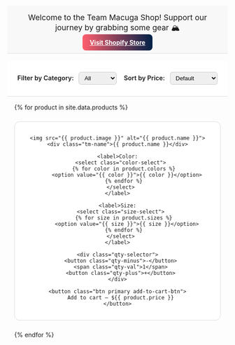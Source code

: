 <div class="notice-bar">
  <p>Welcome to the Team Macuga Shop! Support our journey by grabbing some gear 🏔️</p>
  <a class="btn primary" href="https://teammacuga.myshopify.com" target="_blank" rel="noopener">
    Visit Shopify Store
  </a>
</div>

<div class="shop-controls">
  <label>Filter by Category:
    <select id="category-filter">
      <option value="all">All</option>
      <option value="shirts">Shirts</option>
      <option value="hoodies">Hoodies</option>
      <option value="hats">Hats</option>
    </select>
  </label>

  <label>Sort by Price:
    <select id="price-sort">
      <option value="default">Default</option>
      <option value="low">Low to High</option>
      <option value="high">High to Low</option>
    </select>
  </label>
</div>

<div class="product-grid" id="product-grid">
  {% for product in site.data.products %}
  <div class="tm-card"
       data-category="{{ product.category }}"
       data-price="{{ product.price }}"
       data-product-id="{{ product.id }}"
       data-variant-ids='{{ product.variants | jsonify }}'>

    <img src="{{ product.image }}" alt="{{ product.name }}">
    <div class="tm-name">{{ product.name }}</div>

    <label>Color:
      <select class="color-select">
        {% for color in product.colors %}
          <option value="{{ color }}">{{ color }}</option>
        {% endfor %}
      </select>
    </label>

    <label>Size:
      <select class="size-select">
        {% for size in product.sizes %}
          <option value="{{ size }}">{{ size }}</option>
        {% endfor %}
      </select>
    </label>

    <div class="qty-selector">
      <button class="qty-minus">-</button>
      <span class="qty-val">1</span>
      <button class="qty-plus">+</button>
    </div>

    <button class="btn primary add-to-cart-btn">
      Add to cart – ${{ product.price }}
    </button>
  </div>
  {% endfor %}
</div>

<style>
/* Notice bar */
.notice-bar {
  background: #f8f8f8;
  padding: 1rem;
  margin-bottom: 1rem;
  text-align: center;
  border-bottom: 1px solid #ddd;
}
.notice-bar p {
  margin: 0 0 .5rem 0;
  font-size: 1.1rem;
}

/* Shop controls (sticky) */
.shop-controls {
  position: sticky;
  top: 60px; /* adjust based on navbar height */
  z-index: 20;
  background: #fff;
  padding: .75rem 1rem;
  border-bottom: 1px solid #ddd;
  display: flex;
  gap: 1rem;
  justify-content: center;
  align-items: center;
}
.shop-controls label {
  font-weight: 600;
  font-size: .9rem;
}
.shop-controls select {
  margin-left: .5rem;
  padding: .3rem .5rem;
  border-radius: 6px;
  border: 1px solid #ccc;
}

/* Product grid */
.product-grid {
  display: grid;
  grid-template-columns: repeat(auto-fill,minmax(250px,1fr));
  gap: 1.5rem;
  padding: 1rem;
}

/* Product card */
.tm-card {
  border: 1px solid #ddd;
  border-radius: 12px;
  padding: 1rem;
  text-align: center;
  display: flex;
  flex-direction: column;
  gap: .75rem;
  background: #fff;
  transition: box-shadow .2s ease;
}
.tm-card:hover {
  box-shadow: 0 4px 12px rgba(0,0,0,.08);
}
.tm-card img {
  max-width: 100%;
  border-radius: 8px;
  object-fit: cover;
}
.tm-name {
  font-weight: bold;
  font-size: 1rem;
}

/* Dropdowns */
.tm-card label {
  font-size: .85rem;
  font-weight: 500;
  display: block;
}
.tm-card select {
  width: 100%;
  margin-top: .25rem;
  padding: .4rem;
  border-radius: 6px;
  border: 1px solid #ccc;
}

/* Quantity selector */
.qty-selector {
  display: flex;
  justify-content: center;
  align-items: center;
  gap: .5rem;
}
.qty-selector button {
  width: 28px;
  height: 28px;
  border-radius: 50%;
  border: 1px solid #ccc;
  background: #f9f9f9;
  cursor: pointer;
  text-align: center;
}
.qty-val {
  min-width: 24px;
  text-align: center;
}

/* Buttons */
.btn.primary { 
  background: linear-gradient(90deg,#ff5f6d,#002147);
  color: #fff;
  border-radius: 8px;
  padding: 0.6rem 1rem;
  font-weight: bold;
  text-align: center;
  border: none;
  cursor: pointer;
  transition: opacity .2s ease;
}
.btn.primary:hover { opacity: 0.9; }
.btn.primary.add-to-cart-btn { margin-top: auto; }
</style>

<script>
// Filter + Sort
const grid = document.getElementById("product-grid");
const categoryFilter = document.getElementById("category-filter");
const priceSort = document.getElementById("price-sort");

categoryFilter.addEventListener("change", filterAndSort);
priceSort.addEventListener("change", filterAndSort);

function filterAndSort() {
  let cards = [...grid.children];
  const category = categoryFilter.value;
  const sort = priceSort.value;

  cards.forEach(card => {
    if (category === "all" || card.dataset.category === category) {
      card.style.display = "";
    } else {
      card.style.display = "none";
    }
  });

  if (sort !== "default") {
    cards.sort((a, b) => {
      let pa = parseFloat(a.dataset.price), pb = parseFloat(b.dataset.price);
      return sort === "low" ? pa - pb : pb - pa;
    });
    cards.forEach(card => grid.appendChild(card));
  }
}

// Quantity selector
document.querySelectorAll(".qty-selector").forEach(qtyBox => {
  let val = qtyBox.querySelector(".qty-val");
  qtyBox.querySelector(".qty-plus").addEventListener("click", () => {
    val.textContent = parseInt(val.textContent) + 1;
  });
  qtyBox.querySelector(".qty-minus").addEventListener("click", () => {
    let n = parseInt(val.textContent);
    if (n > 1) val.textContent = n - 1;
  });
});
</script>
